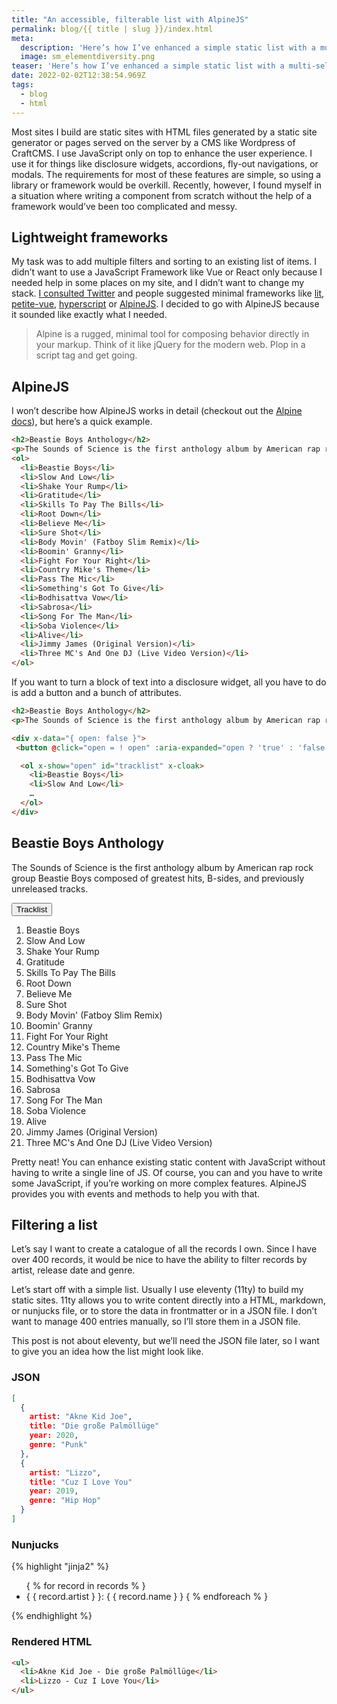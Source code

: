 ```yaml
---
title: "An accessible, filterable list with AlpineJS"
permalink: blog/{{ title | slug }}/index.html
meta:
  description: 'Here’s how I’ve enhanced a simple static list with a multi-select filter using AlpineJS.'
  image: sm_elementdiversity.png
teaser: 'Here’s how I’ve enhanced a simple static list with a multi-select filter using AlpineJS.'
date: 2022-02-02T12:38:54.969Z
tags:
  - blog
  - html
---
```

Most sites I build are static sites with HTML files generated by a static site generator or pages served on the server by a CMS like Wordpress of CraftCMS. I use JavaScript only on top to enhance the user experience. I use it for things like disclosure widgets, accordions, fly-out navigations, or modals. The requirements for most of these features are simple, so using a library or framework would be overkill. Recently, however, I found myself in a situation where writing a component from scratch without the help of a framework would’ve been too complicated and messy. 

<!-- teaser -->

## Lightweight frameworks

My task was to add multiple filters and sorting to an existing list of items. I didn’t want to use a JavaScript Framework like Vue or React only because I needed help in some places on my site, and I didn’t want to change my stack. [I consulted Twitter](https://twitter.com/mmatuzo/status/1483739260092100609) and people suggested minimal frameworks like [lit](https://lit.dev/), [petite-vue](https://github.com/vuejs/petite-vue), [hyperscript](https://hyperscript.org/) or [AlpineJS](https://alpinejs.dev/). I decided to go with AlpineJS because it sounded like exactly what I needed.

<div class="quote">
  <blockquote>
  Alpine is a rugged, minimal tool for composing behavior directly in your markup. Think of it like jQuery for the modern web. Plop in a script tag and get going.
  </blockquote>
</div>

## AlpineJS

I won’t describe how AlpineJS works in detail (checkout out the [Alpine docs](https://alpinejs.dev/start-here)), but here’s a quick example.

```html
<h2>Beastie Boys Anthology</h2>
<p>The Sounds of Science is the first anthology album by American rap rock group Beastie Boys composed of greatest hits, B-sides, and previously unreleased tracks.</p>
<ol>
  <li>Beastie Boys</li>
  <li>Slow And Low</li>
  <li>Shake Your Rump</li>
  <li>Gratitude</li>
  <li>Skills To Pay The Bills</li>
  <li>Root Down</li>
  <li>Believe Me</li>
  <li>Sure Shot</li>
  <li>Body Movin' (Fatboy Slim Remix)</li>
  <li>Boomin' Granny</li>
  <li>Fight For Your Right</li>
  <li>Country Mike's Theme</li>
  <li>Pass The Mic</li>
  <li>Something's Got To Give</li>
  <li>Bodhisattva Vow</li>
  <li>Sabrosa</li>
  <li>Song For The Man</li>
  <li>Soba Violence</li>
  <li>Alive</li>
  <li>Jimmy James (Original Version)</li>
  <li>Three MC's And One DJ (Live Video Version)</li>
</ol>
```

If you want to turn a block of text into a disclosure widget, all you have to do is add a button and a bunch of attributes.

```html
<h2>Beastie Boys Anthology</h2>
<p>The Sounds of Science is the first anthology album by American rap rock group Beastie Boys composed of greatest hits, B-sides, and previously unreleased tracks.</p>

<div x-data="{ open: false }">
 <button @click="open = ! open" :aria-expanded="open ? 'true' : 'false'" aria-controls="tracklist">Tracklist</button>

  <ol x-show="open" id="tracklist" x-cloak>
    <li>Beastie Boys</li>
    <li>Slow And Low</li>
    …
  </ol>
</div>
```
<div class="demo">
  <h2>Beastie Boys Anthology</h2>
  <p>The Sounds of Science is the first anthology album by American rap rock group Beastie Boys composed of greatest hits, B-sides, and previously unreleased tracks.</p>

  <div x-data="{ open: false }">
  <button @click="open = ! open" :aria-expanded="open ? 'true' : 'false'" aria-controls="tracklist">Tracklist</button>

  <ol x-show="open" id="tracklist" x-cloak>
    <li>Beastie Boys</li>
    <li>Slow And Low</li>
    <li>Shake Your Rump</li>
    <li>Gratitude</li>
    <li>Skills To Pay The Bills</li>
    <li>Root Down</li>
    <li>Believe Me</li>
    <li>Sure Shot</li>
    <li>Body Movin' (Fatboy Slim Remix)</li>
    <li>Boomin' Granny</li>
    <li>Fight For Your Right</li>
    <li>Country Mike's Theme</li>
    <li>Pass The Mic</li>
    <li>Something's Got To Give</li>
    <li>Bodhisattva Vow</li>
    <li>Sabrosa</li>
    <li>Song For The Man</li>
    <li>Soba Violence</li>
    <li>Alive</li>
    <li>Jimmy James (Original Version)</li>
    <li>Three MC's And One DJ (Live Video Version)</li>
  </ol>
  </div>
</div>

Pretty neat! You can enhance existing static content with JavaScript without having to write a single line of JS. Of course, you can and you have to write some JavaScript, if you’re working on more complex features. AlpineJS provides you with events and methods to help you with that.

<script defer src="https://unpkg.com/alpinejs@3.8.1/dist/cdn.min.js"></script>

## Filtering a list

Let’s say I want to create a catalogue of all the records I own. Since I have over 400 records, it would be nice to have the ability to filter records by artist, release date and genre.

Let’s start off with a simple list. Usually I use eleventy (11ty) to build my static sites. 11ty allows you to write content directly into a HTML, markdown, or nunjucks file, or to store the data in frontmatter or in a JSON file. I don’t want to manage 400 entries manually, so I’ll store them in a JSON file.

This post is not about eleventy, but we’ll need the JSON file later, so I want to give you an idea how the list might look like.

### JSON

```json
[
  {
    artist: "Akne Kid Joe",
    title: "Die große Palmöllüge"
    year: 2020,
    genre: "Punk"
  },
  {
    artist: "Lizzo",
    title: "Cuz I Love You"
    year: 2019,
    genre: "Hip Hop"
  }
]
```

### Nunjucks

{% highlight "jinja2" %}
<ul>
  { % for record in records % }
    <li>{ { record.artist } }: { { record.name } }
  { % endforeach % }
</ul>
{% endhighlight %}

### Rendered HTML

```html
<ul>
  <li>Akne Kid Joe - Die große Palmöllüge</li>
  <li>Lizzo - Cuz I Love You</li>
</ul>
```